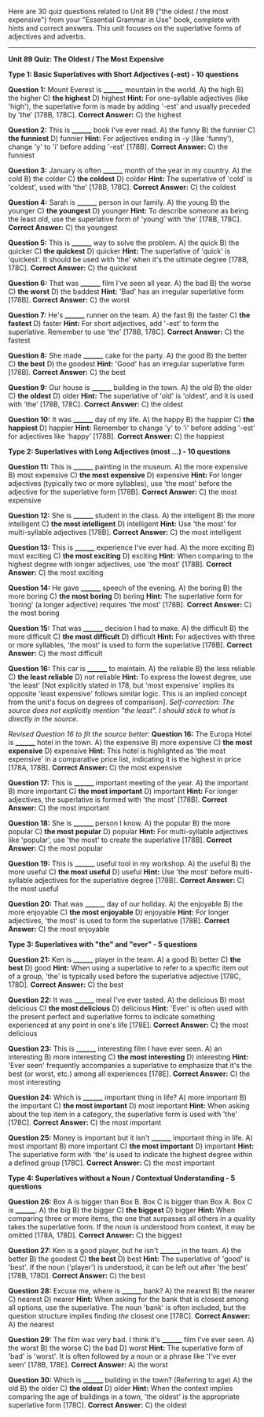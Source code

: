 Here are 30 quiz questions related to Unit 89 ("the oldest / the most expensive") from your "Essential Grammar in Use" book, complete with hints and correct answers. This unit focuses on the superlative forms of adjectives and adverbs.

---

**Unit 89 Quiz: The Oldest / The Most Expensive**

**Type 1: Basic Superlatives with Short Adjectives (-est) - 10 questions**

**Question 1:** Mount Everest is **______** mountain in the world.
A) the high
B) the higher
C) **the highest**
D) highest
**Hint:** For one-syllable adjectives (like 'high'), the superlative form is made by adding '-est' and usually preceded by 'the' [178B, 178C].
**Correct Answer:** C) the highest

**Question 2:** This is **______** book I've ever read.
A) the funny
B) the funnier
C) **the funniest**
D) funnier
**Hint:** For adjectives ending in -y (like 'funny'), change 'y' to 'i' before adding '-est' [178B].
**Correct Answer:** C) the funniest

**Question 3:** January is often **______** month of the year in my country.
A) the cold
B) the colder
C) **the coldest**
D) colder
**Hint:** The superlative of 'cold' is 'coldest', used with 'the' [178B, 178C].
**Correct Answer:** C) the coldest

**Question 4:** Sarah is **______** person in our family.
A) the young
B) the younger
C) **the youngest**
D) younger
**Hint:** To describe someone as being the least old, use the superlative form of 'young' with 'the' [178B, 178C].
**Correct Answer:** C) the youngest

**Question 5:** This is **______** way to solve the problem.
A) the quick
B) the quicker
C) **the quickest**
D) quicker
**Hint:** The superlative of 'quick' is 'quickest'. It should be used with 'the' when it's the ultimate degree [178B, 178C].
**Correct Answer:** C) the quickest

**Question 6:** That was **______** film I've seen all year.
A) the bad
B) the worse
C) **the worst**
D) the baddest
**Hint:** 'Bad' has an irregular superlative form [178B].
**Correct Answer:** C) the worst

**Question 7:** He's **______** runner on the team.
A) the fast
B) the faster
C) **the fastest**
D) faster
**Hint:** For short adjectives, add '-est' to form the superlative. Remember to use 'the' [178B, 178C].
**Correct Answer:** C) the fastest

**Question 8:** She made **______** cake for the party.
A) the good
B) the better
C) **the best**
D) the goodest
**Hint:** 'Good' has an irregular superlative form [178B].
**Correct Answer:** C) the best

**Question 9:** Our house is **______** building in the town.
A) the old
B) the older
C) **the oldest**
D) older
**Hint:** The superlative of 'old' is 'oldest', and it is used with 'the' [178B, 178C].
**Correct Answer:** C) the oldest

**Question 10:** It was **______** day of my life.
A) the happy
B) the happier
C) **the happiest**
D) happier
**Hint:** Remember to change 'y' to 'i' before adding '-est' for adjectives like 'happy' [178B].
**Correct Answer:** C) the happiest

**Type 2: Superlatives with Long Adjectives (most ...) - 10 questions**

**Question 11:** This is **______** painting in the museum.
A) the more expensive
B) most expensive
C) **the most expensive**
D) expensive
**Hint:** For longer adjectives (typically two or more syllables), use 'the most' before the adjective for the superlative form [178B].
**Correct Answer:** C) the most expensive

**Question 12:** She is **______** student in the class.
A) the intelligent
B) the more intelligent
C) **the most intelligent**
D) intelligent
**Hint:** Use 'the most' for multi-syllable adjectives [178B].
**Correct Answer:** C) the most intelligent

**Question 13:** This is **______** experience I've ever had.
A) the more exciting
B) most exciting
C) **the most exciting**
D) exciting
**Hint:** When comparing to the highest degree with longer adjectives, use 'the most' [178B].
**Correct Answer:** C) the most exciting

**Question 14:** He gave **______** speech of the evening.
A) the boring
B) the more boring
C) **the most boring**
D) boring
**Hint:** The superlative form for 'boring' (a longer adjective) requires 'the most' [178B].
**Correct Answer:** C) the most boring

**Question 15:** That was **______** decision I had to make.
A) the difficult
B) the more difficult
C) **the most difficult**
D) difficult
**Hint:** For adjectives with three or more syllables, 'the most' is used to form the superlative [178B].
**Correct Answer:** C) the most difficult

**Question 16:** This car is **______** to maintain.
A) the reliable
B) the less reliable
C) **the least reliable**
D) not reliable
**Hint:** To express the lowest degree, use 'the least' [Not explicitly stated in 178, but 'most expensive' implies its opposite 'least expensive' follows similar logic. This is an implied concept from the unit's focus on degrees of comparison]. *Self-correction: The source does not explicitly mention "the least". I should stick to what is directly in the source.*

*Revised Question 16 to fit the source better:*
**Question 16:** The Europa Hotel is **______** hotel in the town.
A) the expensive
B) more expensive
C) **the most expensive**
D) expensive
**Hint:** This hotel is highlighted as 'the most expensive' in a comparative price list, indicating it is the highest in price [178A, 178B].
**Correct Answer:** C) the most expensive

**Question 17:** This is **______** important meeting of the year.
A) the important
B) more important
C) **the most important**
D) important
**Hint:** For longer adjectives, the superlative is formed with 'the most' [178B].
**Correct Answer:** C) the most important

**Question 18:** She is **______** person I know.
A) the popular
B) the more popular
C) **the most popular**
D) popular
**Hint:** For multi-syllable adjectives like 'popular', use 'the most' to create the superlative [178B].
**Correct Answer:** C) the most popular

**Question 19:** This is **______** useful tool in my workshop.
A) the useful
B) the more useful
C) **the most useful**
D) useful
**Hint:** Use 'the most' before multi-syllable adjectives for the superlative degree [178B].
**Correct Answer:** C) the most useful

**Question 20:** That was **______** day of our holiday.
A) the enjoyable
B) the more enjoyable
C) **the most enjoyable**
D) enjoyable
**Hint:** For longer adjectives, 'the most' is used to form the superlative [178B].
**Correct Answer:** C) the most enjoyable

**Type 3: Superlatives with "the" and "ever" - 5 questions**

**Question 21:** Ken is **______** player in the team.
A) a good
B) better
C) **the best**
D) good
**Hint:** When using a superlative to refer to a specific item out of a group, 'the' is typically used before the superlative adjective [178C, 178D].
**Correct Answer:** C) the best

**Question 22:** It was **______** meal I've ever tasted.
A) the delicious
B) most delicious
C) **the most delicious**
D) delicious
**Hint:** 'Ever' is often used with the present perfect and superlative forms to indicate something experienced at any point in one's life [178E].
**Correct Answer:** C) the most delicious

**Question 23:** This is **______** interesting film I have ever seen.
A) an interesting
B) more interesting
C) **the most interesting**
D) interesting
**Hint:** 'Ever seen' frequently accompanies a superlative to emphasize that it's the best (or worst, etc.) among all experiences [178E].
**Correct Answer:** C) the most interesting

**Question 24:** Which is **______** important thing in life?
A) more important
B) the important
C) **the most important**
D) most important
**Hint:** When asking about the top item in a category, the superlative form is used with 'the' [178C].
**Correct Answer:** C) the most important

**Question 25:** Money is important but it isn't **______** important thing in life.
A) most important
B) more important
C) **the most important**
D) important
**Hint:** The superlative form with 'the' is used to indicate the highest degree within a defined group [178C].
**Correct Answer:** C) the most important

**Type 4: Superlatives without a Noun / Contextual Understanding - 5 questions**

**Question 26:** Box A is bigger than Box B. Box C is bigger than Box A. Box C is **______**.
A) the big
B) the bigger
C) **the biggest**
D) bigger
**Hint:** When comparing three or more items, the one that surpasses all others in a quality takes the superlative form. If the noun is understood from context, it may be omitted [178A, 178D].
**Correct Answer:** C) the biggest

**Question 27:** Ken is a good player, but he isn't **______** in the team.
A) the better
B) the goodest
C) **the best**
D) best
**Hint:** The superlative of 'good' is 'best'. If the noun ('player') is understood, it can be left out after 'the best' [178B, 178D].
**Correct Answer:** C) the best

**Question 28:** Excuse me, where is **______** bank?
A) the nearest
B) the nearer
C) nearest
D) nearer
**Hint:** When asking for the bank that is closest among all options, use the superlative. The noun 'bank' is often included, but the question structure implies finding *the* closest one [178C].
**Correct Answer:** A) the nearest

**Question 29:** The film was very bad. I think it's **______** film I've ever seen.
A) the worst
B) the worse
C) the bad
D) worst
**Hint:** The superlative form of 'bad' is 'worst'. It is often followed by a noun or a phrase like 'I've ever seen' [178B, 178E].
**Correct Answer:** A) the worst

**Question 30:** Which is **______** building in the town? (Referring to age)
A) the old
B) the older
C) **the oldest**
D) older
**Hint:** When the context implies comparing the age of buildings in a town, 'the oldest' is the appropriate superlative form [178C].
**Correct Answer:** C) the oldest